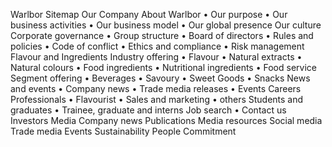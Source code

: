 Warlbor Sitemap
Our Company
About Warlbor
•	Our purpose
•	Our business activities
•	Our business model
•	Our global presence
Our culture
Corporate governance
•	Group structure
•	Board of directors
•	Rules and policies
•	Code of conflict
•	Ethics and compliance
•	Risk management
Flavour and Ingredients
Industry offering
•	Flavour
•	Natural extracts
•	Natural colours
•	Food ingredients
•	Nutritional ingredients
•	Food service
Segment offering
•	Beverages
•	Savoury
•	Sweet Goods
•	Snacks
News and events
•	Company news
•	Trade media releases
•	Events 
Careers
Professionals
•	Flavourist
•	Sales and marketing
•	others
Students and graduates
•	Trainee, graduate and interns
Job search
•	Contact us
Investors
Media
Company news
Publications
Media resources
Social media
Trade media
Events
Sustainability
People
Commitment

